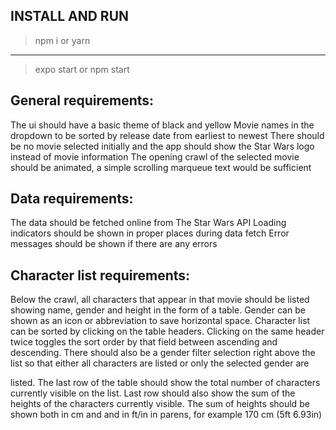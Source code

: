 INSTALL AND RUN
---------------------
> npm i   or   yarn 
---------------------
> expo start   or   npm start



General requirements:
---------------------

The ui should have a basic theme of black and yellow
Movie names in the dropdown to be sorted by release date from
earliest to newest
There should be no movie selected initially and the app should
show the Star Wars logo instead of movie information
The opening crawl of the selected movie should be animated, a
simple scrolling marqueue text would be sufficient

Data requirements:
---------------------

The data should be fetched online from The Star Wars API
Loading indicators should be shown in proper places during data
fetch
Error messages should be shown if there are any errors

Character list requirements:
---------------------

Below the crawl, all characters that appear in that movie should be
listed showing name, gender and height in the form of a table.
Gender can be shown as an icon or abbreviation to save horizontal
space.
Character list can be sorted by clicking on the table headers.
Clicking on the same header twice toggles the sort order by that
field between ascending and descending.
There should also be a gender filter selection right above the list so
that either all characters are listed or only the selected gender are

listed.
The last row of the table should show the total number of
characters currently visible on the list.
Last row should also show the sum of the heights of the characters
currently visible.
The sum of heights should be shown both in cm and and in ft/in in
parens, for example 170 cm (5ft 6.93in)